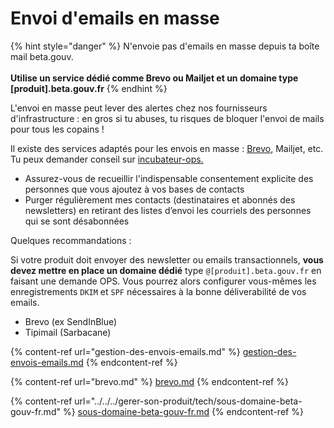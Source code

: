 # Envoi d'emails en masse

{% hint style="danger" %}
N'envoie pas d'emails en masse depuis ta boîte mail beta.gouv.\
\
**Utilise un service dédié comme Brevo ou Mailjet et un domaine type \[produit].beta.gouv.fr**
{% endhint %}

L'envoi en masse peut lever des alertes chez nos fournisseurs d'infrastructure : en gros si tu abuses, tu risques de bloquer l'envoi de mails pour tous les copains !

Il existe des services adaptés pour les envois en masse : [Brevo](brevo.md), Mailjet, etc. Tu peux demander conseil sur [incubateur-ops.](https://mattermost.incubateur.net/betagouv/channels/incubateur-demandes-ops)

* Assurez-vous de recueillir l'indispensable consentement explicite des personnes que vous ajoutez à vos bases de contacts
* Purger régulièrement mes contacts (destinataires et abonnés des newsletters) en retirant des listes d’envoi les courriels des personnes qui se sont désabonnées

Quelques recommandations :

Si votre produit doit envoyer des newsletter ou emails transactionnels, **vous devez mettre en place un domaine dédié** type `@[produit].beta.gouv.fr` en faisant une demande OPS. Vous pourrez alors configurer vous-mêmes les enregistrements `DKIM` et `SPF` nécessaires à la bonne déliverabilité de vos emails.

* Brevo (ex SendInBlue)
* Tipimail (Sarbacane)

{% content-ref url="gestion-des-envois-emails.md" %}
[gestion-des-envois-emails.md](gestion-des-envois-emails.md)
{% endcontent-ref %}

{% content-ref url="brevo.md" %}
[brevo.md](brevo.md)
{% endcontent-ref %}

{% content-ref url="../../../gerer-son-produit/tech/sous-domaine-beta-gouv-fr.md" %}
[sous-domaine-beta-gouv-fr.md](../../../gerer-son-produit/tech/sous-domaine-beta-gouv-fr.md)
{% endcontent-ref %}

